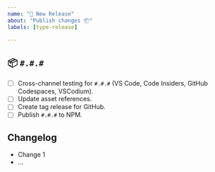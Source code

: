 ```yaml
---
name: "🚀 New Release"
about: "Publish changes 📦"
labels: [type-release]

---
```


## 📦 `#.#.#`

- [ ] Cross-channel testing for `#.#.#` (VS Code, Code Insiders, GitHub Codespaces, VSCodium).
- [ ] Update asset references.
- [ ] Create tag release for GitHub.
- [ ] Publish `#.#.#` to NPM.

## Changelog

- Change 1
- ...
